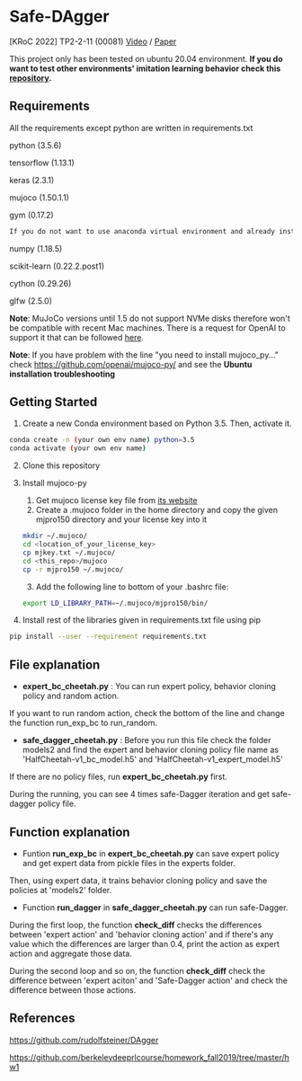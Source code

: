 # Safe-DAgger
[KRoC 2022] TP2-2-11 (00081)
[Video](https://youtu.be/M91-O1PvHL4) / [Paper](https://drive.google.com/file/d/115U6QWEONwgyqQpESF1_1JEwEKVDaTQZ/view?usp=sharing)

This project only has been tested on ubuntu 20.04 environment.
**If you do want to test other environments' imitation learning behavior check this [repository](https://github.com/guen-a-park/StableBL_SafeDAgger).** 


## Requirements

All the requirements except python are written in requirements.txt

python (3.5.6)

tensorflow (1.13.1)

keras (2.3.1)

mujoco (1.50.1.1)

gym (0.17.2)

```sh
If you do not want to use anaconda virtual environment and already install the programs under this block, revise the requirements.txt text file.
```

numpy (1.18.5)

scikit-learn (0.22.2.post1)

cython (0.29.26)

glfw (2.5.0)



**Note**: MuJoCo versions until 1.5 do not support NVMe disks therefore won't be compatible with recent Mac machines.
There is a request for OpenAI to support it that can be followed [here](https://github.com/openai/gym/issues/638).

**Note**: If you have problem with the line "you need to install mujoco_py..." 
check https://github.com/openai/mujoco-py/ and see the **Ubuntu installation troubleshooting**


## Getting Started

1. Create a new Conda environment based on Python 3.5. Then, activate it.
```sh
conda create -n (your own env name) python=3.5
conda activate (your own env name)
```
2. Clone this repository

2. Install mujoco-py
    1. Get mujoco license key file from <a href="https://www.roboti.us/license.html">its website</a>
    2. Create a .mujoco folder in the home directory and copy the given mjpro150 directory and your license key into it
      ```sh
      mkdir ~/.mujoco/
      cd <location_of_your_license_key>
      cp mjkey.txt ~/.mujoco/
      cd <this_repo>/mujoco
      cp -r mjpro150 ~/.mujoco/
      ```
    3. Add the following line to bottom of your .bashrc file: 
      ```sh
      export LD_LIBRARY_PATH=~/.mujoco/mjpro150/bin/
      ```
    
3. Install rest of the libraries given in requirements.txt file using pip
 ```sh
 pip install --user --requirement requirements.txt
 ```

## File explanation

- **expert_bc_cheetah.py** : You can run expert policy, behavior cloning policy and random action.

If you want to run random action, check the bottom of the line and change the function run_exp_bc to run_random.

- **safe_dagger_cheetah.py** : Before you run this file check the folder models2 and find the expert and behavior cloning policy file name as 'HalfCheetah-v1_bc_model.h5' and 'HalfCheetah-v1_expert_model.h5' 

If there are no policy files, run **expert_bc_cheetah.py** first.

During the running, you can see 4 times safe-Dagger iteration and get safe-dagger policy file.


## Function explanation

- Funtion **run_exp_bc** in **expert_bc_cheetah.py** can save expert policy and get expert data from pickle files in the experts folder.

Then, using expert data, it trains behavior cloning policy and save the policies at 'models2' folder.

- Function **run_dagger** in **safe_dagger_cheetah.py** can run safe-Dagger. 

During the first loop, the function **check_diff** checks the differences between 'expert action' and 'behavior cloning action' and if there's any value which the differences are larger than 0.4, print the action as expert action and aggregate those data.

During the second loop and so on, the function **check_diff** check the difference between 'expert aciton' and 'Safe-Dagger action' and check the difference between those actions.



## References

https://github.com/rudolfsteiner/DAgger

https://github.com/berkeleydeeprlcourse/homework_fall2019/tree/master/hw1
